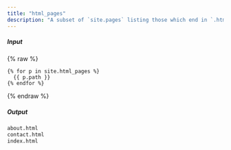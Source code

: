 ```yaml
---
title: "html_pages"
description: "A subset of `site.pages` listing those which end in `.html`"
---
```

##### Input

{% raw %}
~~~liquid
{% for p in site.html_pages %}
  {{ p.path }}
{% endfor %}
~~~
{% endraw %}

##### Output

~~~html
about.html
contact.html
index.html
~~~
